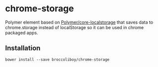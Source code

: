 # chrome-storage

Polymer element based on [Polymer/core-localstorage](https://github.com/Polymer/core-localstorage) that saves data to chrome.storage instead of localStorage so it can be used in chrome packaged apps.

## Installation

`bower install --save broccoliboy/chrome-storage`



